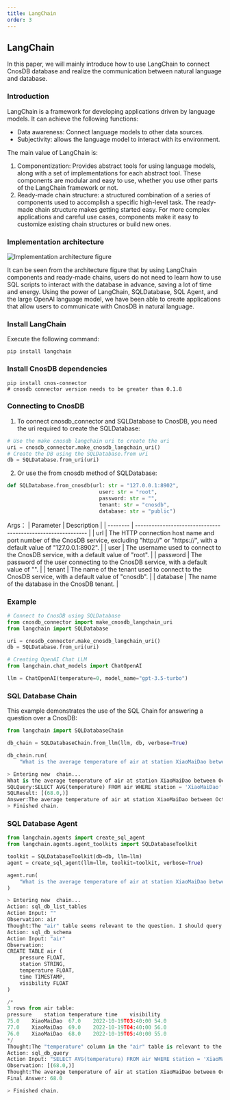 ```yaml
---
title: LangChain
order: 3
---
```


## LangChain 

In this paper, we will mainly introduce how to use LangChain to connect CnosDB database and realize the communication between natural language and database.

### Introduction

LangChain is a framework for developing applications driven by language models. It can achieve the following functions: 
- Data awareness: Connect language models to other data sources. 
- Subjectivity: allows the language model to interact with its environment.

The main value of LangChain is:

1. Componentization: Provides abstract tools for using language models, along with a set of implementations for each abstract tool. These components are modular and easy to use, whether you use other parts of the LangChain framework or not. 
2. Ready-made chain structure: a structured combination of a series of components used to accomplish a specific high-level task. 
The ready-made chain structure makes getting started easy. For more complex applications and careful use cases, components make it easy to customize existing chain structures or build new ones.

### Implementation architecture
![Implementation architecture figure](/_static/img/LangChain_en.png)

It can be seen from the architecture figure that by using LangChain components and ready-made chains, users do not need to learn how to use SQL scripts to interact with the database in advance, saving a lot of time and energy. Using the power of LangChain, SQLDatabase, SQL Agent, and the large OpenAI language model, we have been able to create applications that allow users to communicate with CnosDB in natural language.

### Install LangChain
Execute the following command:
```shell
pip install langchain
```
### Install CnosDB dependencies
```shell
pip install cnos-connector
# cnosdb connector version needs to be greater than 0.1.8
```
### Connecting to CnosDB
1. To connect cnosdb_connector and SQLDatabase to CnosDB, you need the uri required to create the SQLDatabase:
```python
# Use the make cnosdb langchain uri to create the uri
uri = cnosdb_connector.make_cnosdb_langchain_uri()
# Create the DB using the SQLDatabase.from uri
db = SQLDatabase.from_uri(uri)
```
2. Or use the from cnosdb method of SQLDatabase:
```python
def SQLDatabase.from_cnosdb(url: str = "127.0.0.1:8902",
                              user: str = "root",
                              password: str = "",
                              tenant: str = "cnosdb",
                              database: str = "public")
```
Args：
| Parameter   | Description                                                         |
| -------- | ------------------------------------------------------------ |
| url      | The HTTP connection host name and port number of the CnosDB service, excluding "http://" or "https://", with a default value of "127.0.0.1:8902". |
| user     | The username used to connect to the CnosDB service, with a default value of "root".               |
| password | The password of the user connecting to the CnosDB service, with a default value of "".              |
| tenant   | The name of the tenant used to connect to the CnosDB service, with a default value of "cnosdb".            |
| database | The name of the database in the CnosDB tenant. |

### Example
```python 
# Connect to CnosDB using SQLDatabase
from cnosdb_connector import make_cnosdb_langchain_uri
from langchain import SQLDatabase

uri = cnosdb_connector.make_cnosdb_langchain_uri()
db = SQLDatabase.from_uri(uri)

# Creating OpenAI Chat LLM
from langchain.chat_models import ChatOpenAI

llm = ChatOpenAI(temperature=0, model_name="gpt-3.5-turbo")
```
### SQL Database Chain 

This example demonstrates the use of the SQL Chain for answering a question over a CnosDB:

```python
from langchain import SQLDatabaseChain

db_chain = SQLDatabaseChain.from_llm(llm, db, verbose=True)

db_chain.run(
    "What is the average temperature of air at station XiaoMaiDao between October 19, 2022 and October 20, 2022?"
```
```python
> Entering new  chain...
What is the average temperature of air at station XiaoMaiDao between October 19, 2022 and Occtober 20, 2022?
SQLQuery:SELECT AVG(temperature) FROM air WHERE station = 'XiaoMaiDao' AND time >= '2022-10-19' AND time < '2022-10-20'
SQLResult: [(68.0,)]
Answer:The average temperature of air at station XiaoMaiDao between October 19, 2022 and October 20, 2022 is 68.0.
> Finished chain.
```
### SQL Database Agent
```python
from langchain.agents import create_sql_agent
from langchain.agents.agent_toolkits import SQLDatabaseToolkit

toolkit = SQLDatabaseToolkit(db=db, llm=llm)
agent = create_sql_agent(llm=llm, toolkit=toolkit, verbose=True)
```
```python
agent.run(
    "What is the average temperature of air at station XiaoMaiDao between October 19, 2022 and Occtober 20, 2022?"
)
```
```python
> Entering new  chain...
Action: sql_db_list_tables
Action Input: ""
Observation: air
Thought:The "air" table seems relevant to the question. I should query the schema of the "air" table to see what columns are available.
Action: sql_db_schema
Action Input: "air"
Observation: 
CREATE TABLE air (
	pressure FLOAT, 
	station STRING, 
	temperature FLOAT, 
	time TIMESTAMP, 
	visibility FLOAT
)

/*
3 rows from air table:
pressure	station	temperature	time	visibility
75.0	XiaoMaiDao	67.0	2022-10-19T03:40:00	54.0
77.0	XiaoMaiDao	69.0	2022-10-19T04:40:00	56.0
76.0	XiaoMaiDao	68.0	2022-10-19T05:40:00	55.0
*/
Thought:The "temperature" column in the "air" table is relevant to the question. I can query the average temperature between the specified dates.
Action: sql_db_query
Action Input: "SELECT AVG(temperature) FROM air WHERE station = 'XiaoMaiDao' AND time >= '2022-10-19' AND time <= '2022-10-20'"
Observation: [(68.0,)]
Thought:The average temperature of air at station XiaoMaiDao between October 19, 2022 and October 20, 2022 is 68.0. 
Final Answer: 68.0

> Finished chain.
```
